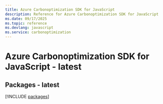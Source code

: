 ```yaml
---
title: Azure Carbonoptimization SDK for JavaScript
description: Reference for Azure Carbonoptimization SDK for JavaScript
ms.date: 09/17/2025
ms.topic: reference
ms.devlang: javascript
ms.service: carbonoptimization
---
```

# Azure Carbonoptimization SDK for JavaScript - latest
## Packages - latest
[!INCLUDE [packages](carbonoptimization-index.md)]